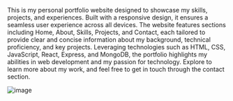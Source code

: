 This is my personal portfolio website designed to showcase my skills, projects, and experiences. Built with a responsive design, it ensures a seamless user experience across all devices. The website features sections including Home, About, Skills, Projects, and Contact, each tailored to provide clear and concise information about my background, technical proficiency, and key projects. Leveraging technologies such as HTML, CSS, JavaScript, React, Express, and MongoDB, the portfolio highlights my abilities in web development and my passion for technology. Explore to learn more about my work, and feel free to get in touch through the contact section.

![image](https://github.com/ShaileeGavnekar/MyPortfolio/assets/119005417/73ae8800-408e-4fab-82e7-320bb1e39d9c)

